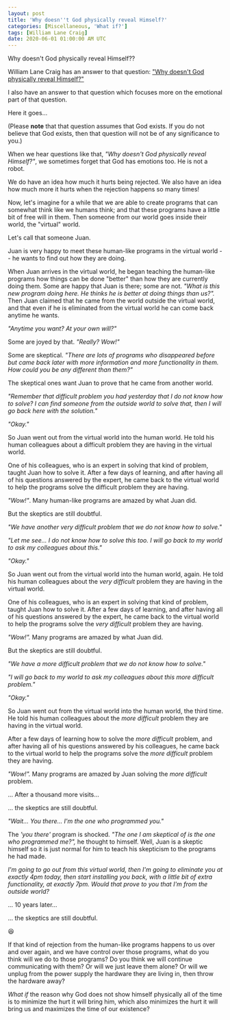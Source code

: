 ```yaml
---
layout: post
title: 'Why doesn''t God physically reveal Himself?'
categories: [Miscellaneous, 'What if?']
tags: [William Lane Craig]
date: 2020-06-01 01:00:00 AM UTC
---
```


<!-- first draft April 12, 2020 03:20:00 PM Philippine Time -->
<!-- finished June 1, 2020 09:00:00 AM Philippine Time -->

Why doesn't God physically reveal Himself??

<!-- 
(**TLDR:** Because we would reject him over and over again if he does! Do we have any idea how much **that hurts**!?)
 -->

William Lane Craig has an answer to that question: ["Why doesn't God physically reveal Himself?"
](https://www.youtube.com/watch?v=IBIsLTQ-GKQ)

I also have an answer to that question which focuses more on the emotional part of that question.

Here it goes...

(Please **note** that that question assumes that God exists. If you do not believe that God exists, then that question will not be of any significance to you.)

When we hear questions like that, _"Why doesn't God physically reveal Himself?"_, we sometimes forget that God has emotions too. He is not a robot.

<!--more-->

We do have an idea how much it hurts being rejected. We also have an idea how much more it hurts when the rejection happens so many times!

Now, let's imagine for a while that we are able to create programs that can somewhat think like we humans think; and that these programs have a little bit of free will in them. Then someone from our world goes inside their world, the "virtual" world. 

Let's call that someone Juan.

Juan is very happy to meet these human-like programs in the virtual world -- he wants to find out how they are doing. 

When Juan arrives in the virtual world, he began teaching the human-like programs how things can be done "better" than how they are currently doing them. Some are happy that Juan is there; some are not. _"What is this new program doing here. He thinks he is better at doing things than us?"._ Then Juan claimed that he came from the world outside the virtual world, and that even if he is eliminated from the virtual world he can come back anytime he wants.

_"Anytime you want? At your own will?"_

Some are joyed by that. _"Really? Wow!"_

Some are skeptical. _"There are lots of programs who disappeared before but came back later with more information and more functionality in them. How could you be any different than them?"_

The skeptical ones want Juan to prove that he came from another world.

_"Remember that difficult problem you had yesterday that I do not know how to solve? I can find someone from the outside world to solve that, then I will go back here with the solution."_

_"Okay."_

So Juan went out from the virtual world into the human world. He told his human colleagues about a difficult problem they are having in the virtual world. 

One of his colleagues, who is an expert in solving that kind of problem, taught Juan how to solve it. After a few days of learning, and after having all of his questions answered by the expert, he came back to the virtual world to help the programs solve the difficult problem they are having.

_"Wow!"_. Many human-like programs are amazed by what Juan did.

But the skeptics are still doubtful.

_"We have another very difficult problem that we do not know how to solve."_

_"Let me see... I do not know how to solve this too. I will go back to my world to ask my colleagues about this."_

_"Okay."_

So Juan went out from the virtual world into the human world, again. He told his human colleagues about the _very difficult_ problem they are having in the virtual world. 

One of his colleagues, who is an expert in solving that kind of problem, taught Juan how to solve it. After a few days of learning, and after having all of his questions answered by the expert, he came back to the virtual world to help the programs solve the _very difficult_ problem they are having.

_"Wow!"._ Many programs are amazed by what Juan did.

But the skeptics are still doubtful.

_"We have a more difficult problem that we do not know how to solve."_

_"I will go back to my world to ask my colleagues about this more difficult problem."_

_"Okay."_

So Juan went out from the virtual world into the human world, the third time. He told his human colleagues about the _more difficult_ problem they are having in the virtual world. 

After a few days of learning how to solve the _more difficult_ problem, and after having all of his questions answered by his colleagues, he came back to the virtual world to help the programs solve the _more difficult_ problem they are having.

_"Wow!"._ Many programs are amazed by Juan solving the _more difficult_ problem.

... After a thousand more visits...

... the skeptics are still doubtful.

_"Wait... You there... I'm the one who programmed you."_

The _'you there'_ program is shocked. _"The one I am skeptical of is the one who programmed me?",_ he thought to himself. Well, Juan is a skeptic himself so it is just normal for him to teach his skepticism to the programs he had made.

_I'm going to go out from this virtual world, then I'm going to eliminate you at exactly 4pm today, then start installing you back, with a little bit of extra functionality, at exactly 7pm. Would that prove to you that I'm from the outside world?_

... 10 years later...

... the skeptics are still doubtful.

:laughing:

If that kind of rejection from the human-like programs happens to us over and over again, and we have control over those programs, what do you think will we do to those programs? Do you think we will continue communicating with them? Or will we just leave them alone? Or will we unplug from the power supply the hardware they are living in, then throw the hardware away?

_What if_ the reason why God does not show himself physically all of the time is to minimize the hurt it will bring him, which also minimizes the hurt it will bring us and maximizes the time of our existence?



<!-- 
----------

(Please note that in this story, it is assumed that Juan exists from the perspective of the machines, just as the question "Why doesn't God physically reveal Himself?" assumes that God exists.)
 -->

